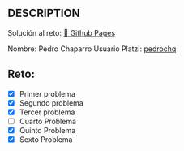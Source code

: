## DESCRIPTION

Solución al reto: [🚀 Github Pages](https://pchaparro.github.io/laboratorio-fakestore/)

Nombre: Pedro Chaparro
Usuario Platzi: [pedrochq](https://platzi.com/p/pedrochq/)

## Reto:

- [x] Primer problema
- [x] Segundo problema
- [x] Tercer problema
- [ ] Cuarto Problema
- [x] Quinto Problema
- [x] Sexto Problema
